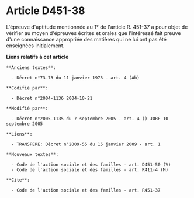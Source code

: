 # Article D451-38

L'épreuve d'aptitude mentionnée au 1° de l'article R. 451-37 a pour objet de vérifier au moyen d'épreuves écrites et orales
que l'intéressé fait preuve d'une connaissance appropriée des matières qui ne lui ont pas été enseignées initialement.

**Liens relatifs à cet article**

	**Anciens textes**:

	  - Décret n°73-73 du 11 janvier 1973 - art. 4 (Ab)

	**Codifié par**:

	  - Décret n°2004-1136 2004-10-21

	**Modifié par**:

	  - Décret n°2005-1135 du 7 septembre 2005 - art. 4 () JORF 10 septembre 2005

	**Liens**:

	  - TRANSFERE: Décret n°2009-55 du 15 janvier 2009 - art. 1

	**Nouveaux textes**:

	  - Code de l'action sociale et des familles - art. D451-50 (V)
	  - Code de l'action sociale et des familles - art. R411-4 (M)

	**Cite**:

	  - Code de l'action sociale et des familles - art. R451-37
